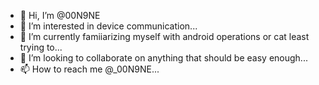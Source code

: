 - 👋 Hi, I’m @00N9NE
- 👀 I’m interested in device communication...
- 🌱 I’m currently famiiarizing myself with android operations or cat least trying to...
- 💞️ I’m looking to collaborate on anything that should be easy enough...
- 📫 How to reach me @_00N9NE...

<!---
00N9NE/00N9NE is a ✨ special ✨ repository because its `README.md` (this file) appears on your GitHub profile.
You can click the Preview link to take a look at your changes.
--->
